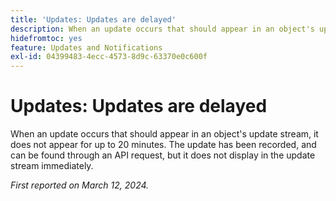 ```yaml
---
title: 'Updates: Updates are delayed'
description: When an update occurs that should appear in an object's update stream, it does not appear for up to 20 minutes. The update has been recorded, and can be found through an API request, but it does not display in the update stream immediately.
hidefromtoc: yes
feature: Updates and Notifications
exl-id: 04399483-4ecc-4573-8d9c-63370e0c600f
---
```

# Updates: Updates are delayed

When an update occurs that should appear in an object's update stream, it does not appear for up to 20 minutes. The update has been recorded, and can be found through an API request, but it does not display in the update stream immediately.

_First reported on March 12, 2024._
